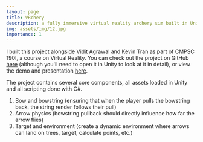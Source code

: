 ```yaml
---
layout: page
title: VRchery
description: a fully immersive virtual reality archery sim built in Unity
img: assets/img/12.jpg
importance: 1
---
```


I built this project alongside Vidit Agrawal and Kevin Tran as part of CMPSC 190I, a course on Virtual Reality. You can check out the project on GitHub [here]() (although you'll need to open it in Unity to look at it in detail), or view the demo and presentation [here](). 

The project contains several core components, all assets loaded in Unity and all scripting done with C#.

1. Bow and bowstring (ensuring that when the player pulls the bowstring back, the string render follows their pull)
2. Arrow physics (bowstring pullback should directly influence how far the arrow flies)
3. Target and environment (create a dynamic environment where arrows can land on trees, target, calculate points, etc.)